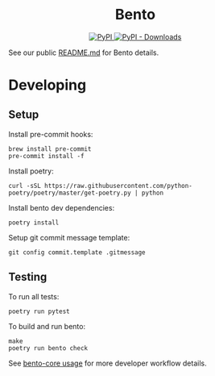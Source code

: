 <h1 align="center" style="margin-top:0;">
  Bento
</h1>

<p align="center">
  <a href="https://pypi.org/project/bento-cli/">
    <img alt="PyPI" src="https://img.shields.io/pypi/v/bento-cli?style=flat-square&color=blue">
  </a>
  <a href="https://pypi.org/project/bento-cli/">
    <img alt="PyPI - Downloads" src="https://img.shields.io/pypi/dm/bento-cli?style=flat-square&color=green">
  </a>
</p>

See our public [README.md](https://github.com/returntocorp/bento) for Bento details.

# Developing

## Setup

Install pre-commit hooks:

```
brew install pre-commit
pre-commit install -f
```

Install poetry:

```
curl -sSL https://raw.githubusercontent.com/python-poetry/poetry/master/get-poetry.py | python
```

Install bento dev dependencies:

```
poetry install
```

Setup git commit message template:

```
git config commit.template .gitmessage
```

## Testing

To run all tests:

```
poetry run pytest
```

To build and run bento:

```
make
poetry run bento check
```

See [bento-core usage](https://returntocorp.quip.com/3K3gAxDYZIy6/Using-the-bento-core-repo) for more developer workflow details.
